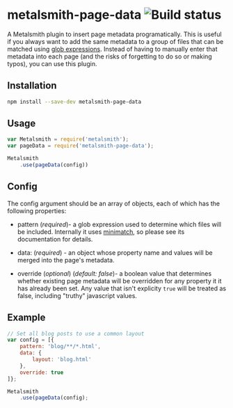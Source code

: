 # metalsmith-page-data ![Build status](https://travis-ci.org/HolyMeekrob/metalsmith-page-data.svg?branch=master)

A Metalsmith plugin to insert page metadata programatically. This is useful if
you always want to add the same metadata to a group of files that can be
matched using [glob expressions][globUrl]. Instead of having to manually
enter that metadata into each page (and the risks of forgetting to do so or
making typos), you can use this plugin.

## Installation
``` bash
npm install --save-dev metalsmith-page-data
```

## Usage
```js
var Metalsmith = require('metalsmith');
var pageData = require('metalsmith-page-data');

Metalsmith
	.use(pageData(config))
```

## Config
The config argument should be an array of objects, each of which has the
following properties:
- pattern (*required*)- a glob expression used to determine which files will be
included. Internally it uses [minimatch][minimatchUrl], so please see its
documentation for details.

- data: (*required*) - an object whose property name and values will be merged
into the page's metadata.

- override (*optional*) (*default: false*)- a boolean value that determines whether existing page
metadata will be overridden for any property it it has already been set. Any
value that isn't explicity ```true``` will be treated as false, including
"truthy" javascript values.

## Example
``` js
// Set all blog posts to use a common layout
var config = [{
	pattern: 'blog/**/*.html',
	data: {
		layout: 'blog.html'
	},
	override: true
]};

Metalsmith
	.use(pageData(config);
```
[minimatchUrl]: https://www.npmjs.com/package/minimatch
[globUrl]: https://en.wikipedia.org/wiki/Glob_%28programming%29
